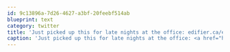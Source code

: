 ```yaml
---
id: 9c13896a-7d26-4627-a3bf-20feebf514ab
blueprint: text
category: twitter
title: 'Just picked up this for late nights at the office: edifier.ca/english/speake…'
caption: 'Just picked up this for late nights at the office: <a href="http://www.edifier.ca/english/speakers/s330d/s330d.htm" title="http://www.edifier.ca/english/speakers/s330d/s330d.htm" class="link link_untco">edifier.ca/english/speake…</a>'
---
```

